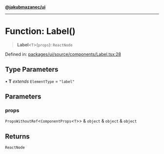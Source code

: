 [**@jakubmazanec/ui**](../README.md)

---

# Function: Label()

> **Label**\<`T`\>(`props`): `ReactNode`

Defined in:
[packages/ui/source/components/Label.tsx:28](https://github.com/jakubmazanec/tools/blob/66e975ab265618dba82f8e4c56654145b7ba4db7/packages/ui/source/components/Label.tsx#L28)

## Type Parameters

• **T** _extends_ `ElementType` = `"label"`

## Parameters

### props

`PropsWithoutRef`\<`ComponentProps`\<`T`\>\> & `object` & `object` & `object`

## Returns

`ReactNode`
